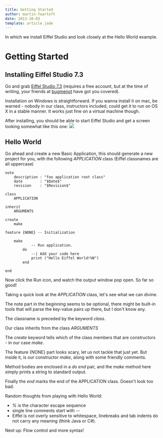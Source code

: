 ```yaml
---
title: Getting Started
author: martin-faartoft
date: 2013-10-03
template: article.jade
---
```


In which we install Eiffel Studio and look closely at the Hello World example.

<span class="more"></span>

# Getting Started #


## Installing Eiffel Studio 7.3 ##
Go and grab [Eiffel Studio 7.3](https://www2.eiffel.com/download/download_info.aspx?id=eiffelstudio&info=false&mirrors=eiffelstudio) (requires a free account, but at the time of writing, your friends at [bugmenot](http://www.bugmenot.com) have got you covered).

Installation on Windows is straightforward. If you wanna install it on mac, be warned - nobody in our class, instructors included, could get it to run on OS X in a stable manner. It works just fine on a virtual machine though.

After installing, you should be able to start Eiffel Studio and get a screen looking somewhat like this one: ![](le_image.png)

## Hello World ##
Go ahead and create a new Basic Application, this should generate a new project for you, with the following _APPLICATION_ class (Eiffel classnames are all uppercase)

	note
		description : "foo application root class"
		date        : "$Date$"
		revision    : "$Revision$"

	class
		APPLICATION

	inherit
		ARGUMENTS

	create
		make

	feature {NONE} -- Initialization

		make
				-- Run application.
			do
				--| Add your code here
				print ("Hello Eiffel World!%N")
			end

	end

Now click the Run icon, and watch the output window pop open. So far so good!

Taking a quick look at the _APPLICATION_ class, let's see what we can divine.

The note part in the beginning seems to be optional, there might be built-in tools that will parse the key-value pairs up there, but I don't know any.

The classname is preceded by the keyword _class_.

Our class inherits from the class _ARGUMENTS_

The _create_ keyword tells which of the class members that are constructors - in our case _make_.

The feature {NONE} part looks scary, let us not tackle that just yet. But inside it, is our constructor _make_, along with some friendly comments.

Method bodies are enclosed in a _do_ _end_ pair, and the _make_ method here simply prints a string to standard output.

Finally the _end_ marks the end of the APPLICATION class. Doesn't look too bad.

Random thoughts from playing with Hello World:

-  _%_ is the character escape sequence
- single line comments start with _--_
- Eiffel is not overly sensitive to whitespace, linebreaks and tab indents do not carry any meaning (think Java or C#).

Next up: Flow control and more syntax!